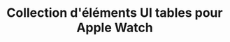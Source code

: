 ---
layout: "inspirer-ui-apple-watch_index"
title: "Collection d'éléments UI tables pour Apple Watch"
tags: "ui-apple-watch-elements-ui-tables"
permalink: "/inspiration/ui-design/apple-watch/elements-ui/tables/"
intro:
text-twtr: "En train d'explorer la collection d'éléments UI tables pour Apple Watch – @MagDuWebdesign"
current_nav: "all"
---